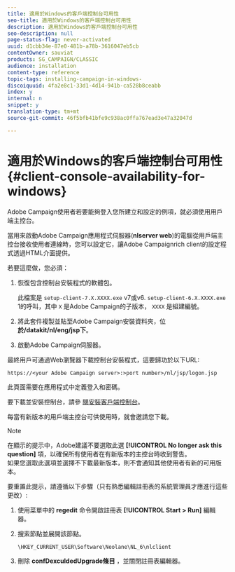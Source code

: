 ```yaml
---
title: 適用於Windows的客戶端控制台可用性
seo-title: 適用於Windows的客戶端控制台可用性
description: 適用於Windows的客戶端控制台可用性
seo-description: null
page-status-flag: never-activated
uuid: d1cbb34e-87e0-481b-a78b-3616047eb5cb
contentOwner: sauviat
products: SG_CAMPAIGN/CLASSIC
audience: installation
content-type: reference
topic-tags: installing-campaign-in-windows-
discoiquuid: 4fa2e8c1-33d1-4d14-941b-ca528b8ceabb
index: y
internal: n
snippet: y
translation-type: tm+mt
source-git-commit: 46f5bfb41bfe9c938ac0ffa767ead3e47a32047d

---
```



# 適用於Windows的客戶端控制台可用性{#client-console-availability-for-windows}

Adobe Campaign使用者若要能夠登入您所建立和設定的例項，就必須使用用戶端主控台。

當用來啟動Adobe Campaign應用程式伺服器(**nlserver web**)的電腦從用戶端主控台接收使用者連線時，您可以設定它，讓Adobe Campaignrich client的設定程式透過HTML介面提供。

若要這麼做，您必須：

1. 恢復包含控制台安裝程式的軟體包。

   此檔案是 `setup-client-7.X.XXXX.exe` v7或v6. `setup-client-6.X.XXXX.exe` 1的呼叫，其中 `X` 是Adobe Campaign的子版本， `XXXX` 是組建編號。

1. 將此套件複製並貼至Adobe Campaign安裝資料夾，位 **於/datakit/nl/eng/jsp下**。
1. 啟動Adobe Campaign伺服器。

最終用戶可通過Web瀏覽器下載控制台安裝程式，這要歸功於以下URL:

```
https://<your Adobe Campaign server>:>port number>/nl/jsp/logon.jsp
```

此頁面需要在應用程式中定義登入和密碼。

要下載並安裝控制台，請參 [閱安裝客戶端控制台](../../installation/using/installing-the-client-console.md)。

每當有新版本的用戶端主控台可供使用時，就會邀請您下載。

>[!NOTE]
>
>在顯示的提示中，Adobe建議不要選取此選 **[!UICONTROL No longer ask this question]** 項，以確保所有使用者在有新版本的主控台時收到警告。\
>如果您選取此選項並選擇不下載最新版本，則不會通知其他使用者有新的可用版本。

要重置此提示，請遵循以下步驟（只有熟悉編輯註冊表的系統管理員才應進行這些更改）:

1. 使用菜單中的 **regedit** 命令開啟註冊表 **[!UICONTROL Start > Run]** 編輯器。
1. 搜索節點並展開該節點。

   ```
   \HKEY_CURRENT_USER\Software\Neolane\NL_6\nlclient
   ```

1. 刪除 **confDexculdedUpgrade條目** ，並關閉註冊表編輯器。

